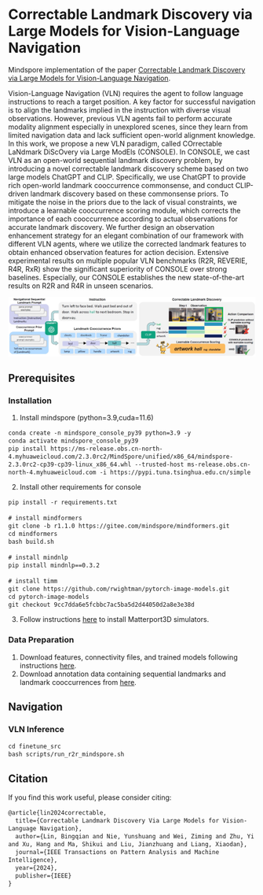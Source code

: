 # Correctable Landmark Discovery via Large Models for Vision-Language Navigation

Mindspore implementation of the paper [Correctable Landmark Discovery via Large Models for Vision-Language Navigation](https://arxiv.org/abs/2405.18721).

Vision-Language Navigation (VLN) requires the agent to follow language instructions to reach a target position. A key factor for successful navigation is to align the landmarks implied in the instruction with diverse visual observations. However, previous VLN agents fail to perform accurate modality alignment especially in unexplored scenes, since they learn from limited navigation data and lack sufficient open-world alignment knowledge. In this work, we propose a new VLN paradigm, called COrrectable LaNdmark DiScOvery via Large ModEls (CONSOLE). In CONSOLE, we cast VLN as an open-world sequential landmark discovery problem, by introducing a novel correctable landmark discovery scheme based on two large models ChatGPT and CLIP. Specifically, we use ChatGPT to provide rich open-world landmark cooccurrence commonsense, and conduct CLIP-driven landmark discovery based on these commonsense priors. To mitigate the noise in the priors due to the lack of visual constraints, we introduce a learnable cooccurrence scoring module, which corrects the importance of each cooccurrence according to actual observations for accurate landmark discovery. We further design an  observation enhancement strategy for an elegant combination of our framework with different VLN agents, where we utilize the corrected landmark features to obtain enhanced observation features for action decision. Extensive experimental results on multiple popular VLN benchmarks (R2R, REVERIE, R4R, RxR) show the significant superiority of CONSOLE over strong baselines. Especially, our CONSOLE establishes the new state-of-the-art results on R2R and R4R in unseen scenarios.

![framework](motivation.png)

## Prerequisites

### Installation

1. Install mindspore (python=3.9,cuda=11.6)
```
conda create -n mindspore_console_py39 python=3.9 -y
conda activate mindspore_console_py39
pip install https://ms-release.obs.cn-north-4.myhuaweicloud.com/2.3.0rc2/MindSpore/unified/x86_64/mindspore-2.3.0rc2-cp39-cp39-linux_x86_64.whl --trusted-host ms-release.obs.cn-north-4.myhuaweicloud.com -i https://pypi.tuna.tsinghua.edu.cn/simple
```

2. Install other requirements for console
```
pip install -r requirements.txt

# install mindformers
git clone -b r1.1.0 https://gitee.com/mindspore/mindformers.git
cd mindformers
bash build.sh

# install mindnlp
pip install mindnlp==0.3.2

# install timm
git clone https://github.com/rwightman/pytorch-image-models.git
cd pytorch-image-models
git checkout 9cc7dda6e5fcbbc7ac5ba5d2d44050d2a8e3e38d
```

3. Follow instructions [here](https://github.com/peteanderson80/Matterport3DSimulator) to install Matterport3D simulators.


### Data Preparation
1. Download features, connectivity files, and trained models following instructions [here](https://github.com/cshizhe/VLN-HAMT).
2. Download annotation data containing sequential landmarks and landmark cooccurrences from [here](https://drive.google.com/drive/folders/15ofyBXUHrqklos7e6Gptn5fXleVjS7Hg?usp=sharing).

## Navigation
### VLN Inference

```setup
cd finetune_src
bash scripts/run_r2r_mindspore.sh
```

## Citation
If you find this work useful, please consider citing:
```setup
@article{lin2024correctable,
  title={Correctable Landmark Discovery Via Large Models for Vision-Language Navigation},
  author={Lin, Bingqian and Nie, Yunshuang and Wei, Ziming and Zhu, Yi and Xu, Hang and Ma, Shikui and Liu, Jianzhuang and Liang, Xiaodan},
  journal={IEEE Transactions on Pattern Analysis and Machine Intelligence},
  year={2024},
  publisher={IEEE}
}
```

